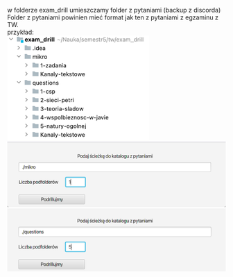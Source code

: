 w folderze exam_drill umieszczamy folder z pytaniami (backup z discorda)  
Folder z pytaniami powinien mieć format jak ten z pytaniami z egzaminu z TW.  
przykład:  
![img_2.png](img_2.png)  ![img_3.png](img_3.png)  ![img_4.png](img_4.png)